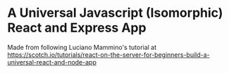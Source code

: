 # A Universal Javascript (Isomorphic) React and Express App
Made from following Luciano Mammino's tutorial at https://scotch.io/tutorials/react-on-the-server-for-beginners-build-a-universal-react-and-node-app
